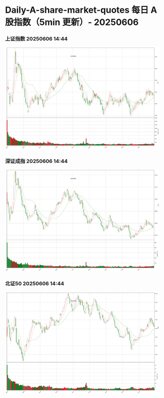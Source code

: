 
# Daily-A-share-market-quotes 每日 A 股指数（5min 更新）- 20250606

### 上证指数 20250606 14:44
![](./fig/2025/6/20250606-sh000001.png)

### 深证成指 20250606 14:44
![](./fig/2025/6/20250606-sz399001.png)

### 北证50 20250606 14:44
![](./fig/2025/6/20250606-bj899050.png)
